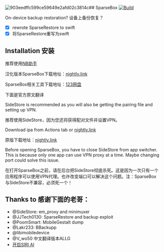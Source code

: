 ![903eedffc599ce59649e2afd02c3814c](https://github.com/user-attachments/assets/c92443a9-9b1b-41c7-b81c-69a1f4562a64)## SparseBox
[![Build](https://github.com/136478738/SparseBox/actions/workflows/Build.yml/badge.svg?branch=main)](https://github.com/136478738/SparseBox/actions/workflows/Build.yml)

On-device backup restoration?
设备上备份恢复？


- [x] rewrote SparseRestore to swift
- [x] 将SparseRestore重写为swift

## Installation 安装
推荐使用[NB助手](https://nbtool8.com/index.html)

汉化版本SparseBox下载地址：[nightly.link](https://nightly.link/136478738/SparseBox/workflows/Build/main/artifact.zip)

SparseBox相关工具下载地址：[123网盘](https://www.123pan.com/s/OnUlVv-yxeU3)

下面是官方原文翻译

SideStore is recommended as you will also be getting the pairing file and setting up VPN.

推荐使用SideStore，因为您还将获得配对文件并设置VPN。

Download ipa from Actions tab or [nightly.link](https://nightly.link/khanhduytran0/SparseBox/workflows/build/main/artifact.zip)

原版下载地址：[nightly.link](https://nightly.link/khanhduytran0/SparseBox/workflows/build/main/artifact.zip)


Before opening SparseBox, you have to close SideStore from app switcher. This is because only one app can use VPN proxy at a time. Maybe changing port could solve this issue.

在打开SparseBox之前，请在后台把SideStore彻底杀死。这是因为一次只有一个应用程序可以使用VPN代理。也许改变端口可以解决这个问题。注：SparseBox与SideStore不兼容，必须死一个！
## Thanks to 感谢下面的老哥：
- @SideStore: em_proxy and minimuxer
- @JJTech0130: SparseRestore and backup exploit
- @PoomSmart: MobileGestalt dump
- @Lakr233: BBackupp
- @libimobiledevice
- @V_wo50 中文翻译版本ALLG
- [开启SIRI AI](https://gist.github.com/f1shy-dev/23b4a78dc283edd30ae2b2e6429129b5#file-best_sae_trick-md)
